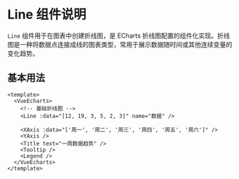 # Line 组件说明

`Line` 组件用于在图表中创建折线图，是 ECharts 折线图配置的组件化实现。折线图是一种将数据点连接成线的图表类型，常用于展示数据随时间或其他连续变量的变化趋势。

## 基本用法

```vue
<template>
  <VueEcharts>
    <!-- 基础折线图 -->
    <Line :data="[12, 19, 3, 5, 2, 3]" name="数据" />

    <XAxis :data="['周一', '周二', '周三', '周四', '周五', '周六']" />
    <YAxis />
    <Title text="一周数据趋势" />
    <Tooltip />
    <Legend />
  </VueEcharts>
</template>

```

<script setup>
  import { ref } from 'vue'

  const data = ref([12, 19, 3, 5, 2, 3])
</script>

<div style="width:100%;height:300px;">
  <VueEcharts>
      <Line :data="[12, 19, 3, 5, 2, 3]" name="数据" />
      <XAxis :data="['周一', '周二', '周三', '周四', '周五', '周六']" />
      <YAxis />
      <Title text="一周数据趋势" />
  </VueEcharts>
</div>

## 多系列折线图

可以在同一个图表中使用多个 `Line` 组件创建多系列折线图：

```vue
<template>
  <VueEcharts>
    <Line :data="[12, 19, 3, 5, 2, 3]" name="数据A" />
    <Line :data="[5, 20, 8, 15, 10, 8]" name="数据B" />

    <XAxis :data="['周一', '周二', '周三', '周四', '周五', '周六']" />
    <YAxis />
    <Title text="多系列数据对比" />
    <Tooltip trigger="axis" />
    <Legend />
  </VueEcharts>
</template>

```

<div style="width:100%;height:300px;">
  <VueEcharts>
      <Line :data="[12, 19, 3, 5, 2, 3]" name="数据A" />
      <Line :data="[5, 20, 8, 15, 10, 8]" name="数据B" />
      <XAxis :data="['周一', '周二', '周三', '周四', '周五', '周六']" />
      <YAxis />
      <Title text="多系列数据对比" />
  </VueEcharts>
</div>

## 平滑曲线

通过设置 `smooth` 属性可以将折线转换为平滑曲线：

```vue
<template>
  <VueEcharts>
    <Line :data="[12, 19, 3, 5, 2, 3]" name="平滑曲线" smooth />

    <XAxis :data="['周一', '周二', '周三', '周四', '周五', '周六']" />
    <YAxis />
    <Title text="平滑曲线示例" />
    <Tooltip />
    <Legend />
  </VueEcharts>
</template>

```

<div style="width:100%;height:300px;">
  <VueEcharts>
      <Line :data="[12, 19, 3, 5, 2, 3]" name="数据" smooth />
      <XAxis :data="['周一', '周二', '周三', '周四', '周五', '周六']" />
      <YAxis />
      <Title text="一周数据趋势" />
  </VueEcharts>
</div>

## 阶梯线

通过设置 `step` 属性可以创建阶梯线图：

```vue
<template>
  <VueEcharts>
    <Line :data="[12, 19, 3, 5, 2, 3]" name="阶梯线" step />

    <XAxis :data="['周一', '周二', '周三', '周四', '周五', '周六']" />
    <YAxis />
    <Title text="阶梯线示例" />
    <Tooltip />
    <Legend />
  </VueEcharts>
</template>

```

<div style="width:100%;height:300px;">
  <VueEcharts>
      <Line :data="[12, 19, 3, 5, 2, 3]" name="数据" step />
      <XAxis :data="['周一', '周二', '周三', '周四', '周五', '周六']" />
      <YAxis />
      <Title text="一周数据趋势" />
  </VueEcharts>
</div>
